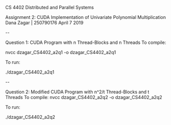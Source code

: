CS 4402 Distributed and Parallel Systems

Assignment 2: CUDA Implementation of Univariate Polynomial Multiplication
Dana Zagar | 250790176
April 7 2019

--

Question 1: CUDA Program with n Thread-Blocks and n Threads
To compile:

nvcc dzagar_CS4402_a2q1 -o dzagar_CS4402_a2q1

To run:

./dzagar_CS4402_a2q1

--

Question 2: Modified CUDA Program with n^2/t Thread-Blocks and t Threads
To compile:
nvcc dzagar_CS4402_a2q2 -o dzagar_CS4402_a2q2

To run:

./dzagar_CS4402_a2q2 
